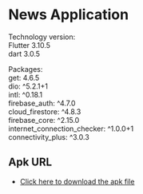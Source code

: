 # News Application

Technology version:<br>
Flutter 3.10.5<br>
dart 3.0.5

Packages:<br>
  get: 4.6.5<br>
  dio: ^5.2.1+1<br>
  intl: ^0.18.1<br>
  firebase_auth: ^4.7.0<br>
  cloud_firestore: ^4.8.3<br>
  firebase_core: ^2.15.0<br>
  internet_connection_checker: ^1.0.0+1<br>
  connectivity_plus: ^3.0.3<br>

## Apk URL

- [Click here to download the apk file]([https://drive.google.com/file/d/1DcJm4RADQ7oRTl-WCGJxvyJ-50nSNiIH/view](https://drive.google.com/file/d/10CsQlylscLQs0eE4Dp-Fa7FmgImmMPWy/view?usp=sharing)https://drive.google.com/file/d/10CsQlylscLQs0eE4Dp-Fa7FmgImmMPWy/view?usp=sharing)


